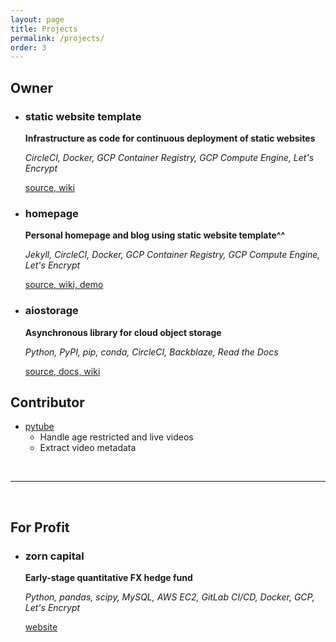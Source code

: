 ```yaml
---
layout: page
title: Projects
permalink: /projects/
order: 3
---
```


## Owner

- ### static website template

    **Infrastructure as code for continuous deployment of static websites**

    _CircleCI, Docker, GCP Container Registry, GCP Compute Engine, Let's Encrypt_

    [source, ](https://github.com/family-guy/test-website) 
    [wiki](https://github.com/family-guy/test-website/wiki)

- ### homepage
    
    **Personal homepage and blog using static website template^^**
    
    _Jekyll, CircleCI, Docker, GCP Container Registry, GCP Compute Engine, Let's Encrypt_

    [source, ](https://github.com/family-guy/homepage) 
    [wiki, ](https://github.com/family-guy/homepage/wiki)
    [demo](https://guyrking.com)

- ### aiostorage

    **Asynchronous library for cloud object storage**
    
    _Python, PyPI, pip, conda, CircleCI, Backblaze, Read the Docs_
    
    [source, ](https://github.com/family-guy/aiostorage)
    [docs, ](http://aiostorage.readthedocs.io/)
    [wiki](https://family-guy.github.io/aiostorage-wiki/)
    
## Contributor

- [pytube](https://github.com/nficano/pytube)
    - Handle age restricted and live videos
    - Extract video metadata

<br />

***

<br />

## For Profit

- ### zorn capital

    **Early-stage quantitative FX hedge fund**
    
    _Python, pandas, scipy, MySQL, AWS EC2, GitLab CI/CD, Docker, GCP,
    Let's Encrypt_
    
    [website](https://zorncapital.com)

